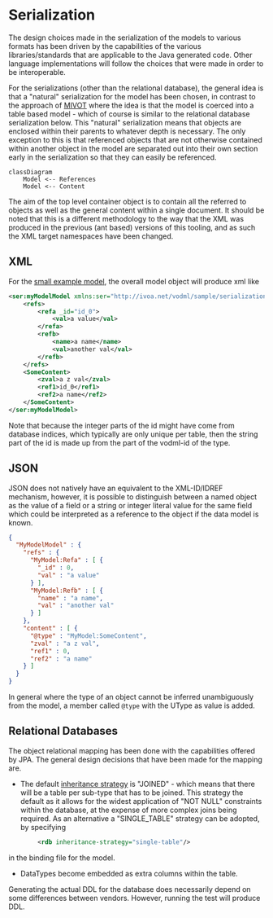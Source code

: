 Serialization
=============

The design choices made in the serialization of the models to various formats has been driven by the capabilities
of the various libraries/standards that are applicable to the Java generated code. Other language implementations
will follow the choices that were made in order to be interoperable.

For the serializations (other than the relational database), the general idea is that a "natural" serialization for the model
has been chosen, in contrast to the approach of [MIVOT](https://www.ivoa.net/documents/MIVOT/)
where the idea is that the model is coerced into a table based model - which of course is similar to the relational 
database serialization below. This "natural" serialization means that objects are enclosed within their parents to whatever depth 
is necessary. The only exception to this is that referenced objects that are not otherwise contained within another object in the model are separated out into their own section early in the 
serialization so that they can easily be referenced.

```mermaid
classDiagram
    Model <-- References
    Model <-- Content
```

The aim of the top level container object is to contain all the referred to objects as well as the general content within
a single document. It should be noted that this is a different methodology to the way that the 
XML was produced in the previous (ant based) versions of this tooling, and as such the XML target namespaces have been changed.


## XML

For the [small example model](https://github.com/ivoa/vo-dml/tree/master/models/sample/test/serializationExample.vodsl), the overall model object will produce xml like

```xml
<ser:myModelModel xmlns:ser="http://ivoa.net/vodml/sample/serialization" >
    <refs>
        <refa _id="id_0">
            <val>a value</val>
        </refa>
        <refb>
            <name>a name</name>
            <val>another val</val>
        </refb>
    </refs>
    <SomeContent>
        <zval>a z val</zval>
        <ref1>id_0</ref1>
        <ref2>a name</ref2>
    </SomeContent>
</ser:myModelModel>
```
Note that because the integer parts of the id might have come from database indices, which 
typically are only unique per table, then the string part of the id is made up from the part of the vodml-id of the type.

## JSON

JSON does not natively have an equivalent to the XML-ID/IDREF mechanism, however, it is possible to distinguish between 
a named object as the value of a field or a string or integer literal value for the same field which could be interpreted
as a reference to the object if the data model is known.

```json
{
  "MyModelModel" : {
    "refs" : {
      "MyModel:Refa" : [ {
        "_id" : 0,
        "val" : "a value"
      } ],
      "MyModel:Refb" : [ {
        "name" : "a name",
        "val" : "another val"
      } ]
    },
    "content" : [ {
      "@type" : "MyModel:SomeContent",
      "zval" : "a z val",
      "ref1" : 0,
      "ref2" : "a name"
    } ]
  }
}
```
In general where the type of an object cannot be inferred unambiguously from the model,  a member called `@type` with the UType as value is added.

## Relational Databases
The object relational mapping has been done with the capabilities offered by JPA. The general design 
decisions that have been made for the mapping are.

* The default [inheritance strategy](https://en.wikibooks.org/wiki/Java_Persistence/Inheritance) is "JOINED" - which means that there will be a table per sub-type that has to be joined. This strategy the default as it allows for the widest application of "NOT NULL" constraints within the database, at the expense of more complex joins being required. As an alternative a "SINGLE_TABLE" strategy can be adopted, by specifying 
```xml
        <rdb inheritance-strategy="single-table"/>
```
in the binding file for the model.

* DataTypes become embedded as extra columns within the table.

Generating the actual DDL for the database does necessarily depend on some differences between vendors.
However, running the test will produce DDL.